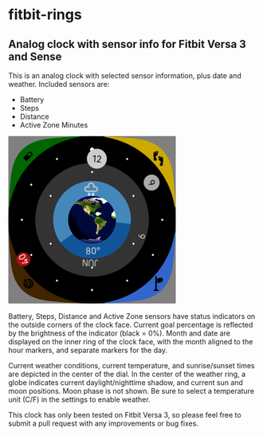 # fitbit-rings
## Analog clock with sensor info for Fitbit Versa 3 and Sense

This is an analog clock with selected sensor information, plus date and weather. Included sensors are: 
+ Battery
+ Steps
+ Distance
+ Active Zone Minutes

<img src="Screenshot1.png" />

Battery, Steps, Distance and Active Zone sensors have status indicators on the outside corners of the clock face. Current goal percentage is reflected by the brightness of the indicator (black = 0%). Month and date are displayed on the inner ring of the clock face, with the month aligned to the hour markers, and separate markers for the day.

Current weather conditions, current temperature, and sunrise/sunset times are depicted in the center of the dial. In the center of the weather ring, a globe indicates current daylight/nighttime shadow, and current sun and moon positions. Moon phase is not shown. Be sure to select a temperature unit (C/F) in the settings to enable weather.

This clock has only been tested on Fitbit Versa 3, so please feel free to submit a pull request with any improvements or bug fixes.